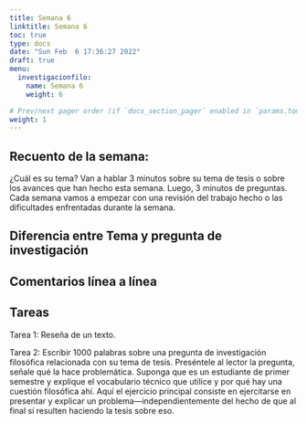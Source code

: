 ```yaml
---
title: Semana 6
linktitle: Semana 6
toc: true
type: docs
date: "Sun Feb  6 17:36:27 2022"
draft: true
menu:
  investigacionfilo:
    name: Semana 6
    weight: 6

# Prev/next pager order (if `docs_section_pager` enabled in `params.toml`)
weight: 1
---
```


## Recuento de la semana: 

¿Cuál es su tema? Van a hablar 3 minutos sobre su tema de tesis o sobre los avances que han hecho esta semana. Luego, 3 minutos de preguntas. Cada semana vamos a empezar con una revisión del trabajo hecho o las dificultades enfrentadas durante la semana.

  
## Diferencia entre Tema y pregunta de investigación
  
  
## Comentarios línea a línea



## Tareas  

Tarea 1: Reseña de un texto.
  
Tarea 2: Escribir 1000 palabras sobre una pregunta de investigación filosófica relacionada con su tema de tesis. Preséntele al lector la pregunta, señale qué la hace problemática. Suponga que es un estudiante de primer semestre y explique el vocabulario técnico que utilice y por qué hay una cuestión filosófica ahí.  Aquí el ejercicio principal consiste en ejercitarse en presentar y explicar un problema—independientemente del hecho de que al final sí resulten haciendo la tesis sobre eso.

 


